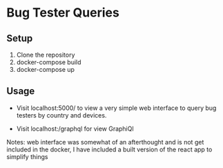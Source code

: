 # Bug Tester Queries

## Setup
1) Clone the repository
2) docker-compose build
3) docker-compose up

## Usage

- Visit localhost:5000/ to view a very simple web interface to query bug testers by country and devices.

- Visit localhost:/graphql for view GraphiQl


Notes: web interface was somewhat of an afterthought and is not get included in the docker, I have included a built version of the react app to simplify things
